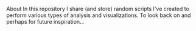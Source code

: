 About
In this repository I share (and store) random scripts I've created to perform various types of analysis and visualizations. To look back on and perhaps for future inspiration...
